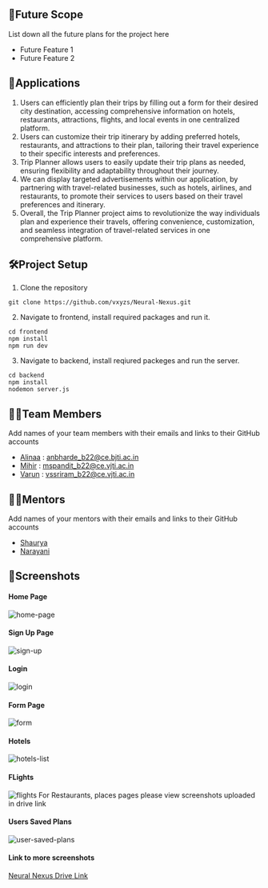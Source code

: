 ## 🔮Future Scope

List down all the future plans for the project here

- Future Feature 1
- Future Feature 2

## 💸Applications

1. Users can efficiently plan their trips by filling out a form for their desired city destination, accessing comprehensive information on hotels, restaurants, attractions, flights, and local events in one centralized platform.
2. Users can customize their trip itinerary by adding preferred hotels, restaurants, and attractions to their plan, tailoring their travel experience to their specific interests and preferences.
3. Trip Planner allows users to easily update their trip plans as needed, ensuring flexibility and adaptability throughout their journey.
4. We can display targeted advertisements within our application, by partnering with travel-related businesses, such as hotels, airlines, and restaurants, to promote their services to users based on their travel preferences and itinerary.
5. Overall, the Trip Planner project aims to revolutionize the way individuals plan and experience their travels, offering convenience, customization, and seamless integration of travel-related services in one comprehensive platform.

## 🛠Project Setup

1. Clone the repository
```
git clone https://github.com/vxyzs/Neural-Nexus.git
```
2. Navigate to frontend, install required packages and run it.
```
cd frontend
npm install
npm run dev
```
3. Navigate to backend, install reqiured packeges and run the server.
```
cd backend
npm install
nodemon server.js
```


## 👨‍💻Team Members

Add names of your team members with their emails and links to their GitHub accounts

- [Alinaa](https://github.com/AlinaaBharde) : anbharde_b22@ce.bjti.ac.in
- [Mihir](https://github.com/MSP20086) : mspandit_b22@ce.vjti.ac.in 
- [Varun](https://github.com/vxyzs) : vssriram_b22@ce.vjti.ac.in

## 👨‍🏫Mentors

Add names of your mentors with their emails and links to their GitHub accounts

- [Shaurya](https://github.com/shauryaswarup) 
- [Narayani](https://github.com/narayanibokde9) 

## 📱Screenshots

#### Home Page
![home-page](https://github.com/vxyzs/Neural-Nexus/assets/129577732/59682b5b-324a-41fc-8f03-e790b97efcdc)
#### Sign Up Page
![sign-up](https://github.com/vxyzs/Neural-Nexus/assets/129577732/c1936aee-8003-4484-80d0-fa41bb4c7f15)
#### Login
![login](https://github.com/vxyzs/Neural-Nexus/assets/129577732/e180ad84-9438-470b-9cbc-1b75d5fa55a8)
#### Form Page
![form](https://github.com/vxyzs/Neural-Nexus/assets/129577732/8f2c0d7a-ff35-48b8-8d3c-8de24fec89e7)
#### Hotels
![hotels-list](https://github.com/vxyzs/Neural-Nexus/assets/129577732/614b94e1-9089-47cf-a3c2-b5051548f931)
#### FLights
![flights](https://github.com/vxyzs/Neural-Nexus/assets/129577732/feffc2fa-0ce1-4876-b94f-7e0cc8c2d426)
For Restaurants, places pages please view screenshots uploaded in drive link
#### Users Saved Plans
![user-saved-plans](https://github.com/vxyzs/Neural-Nexus/assets/129577732/8fcbfc06-ec93-4a30-9902-372617097b01)


#### Link to more screenshots
[Neural Nexus Drive Link](https://drive.google.com/drive/u/1/folders/1Mr50jWa19P459_gBYpcUDsGNswBmvKpm)

